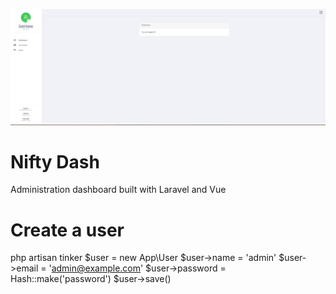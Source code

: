 ![sample](/public/images/sample.png)

# Nifty Dash
Administration dashboard built with Laravel and Vue


# Create a user

php artisan tinker
$user = new App\User
$user->name = 'admin'
$user->email = 'admin@example.com'
$user->password = Hash::make('password')
$user->save()

